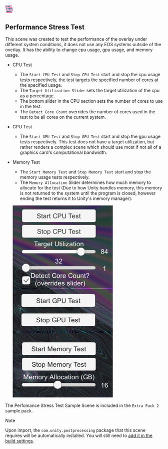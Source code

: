 <a href="/README.md"><img src="/docs/images/PlayEveryWareLogo.gif" alt="README.md" width="5%"/></a>

## **Performance Stress Test**
This scene was created to test the performance of the overlay under different system conditions, it does not use any EOS systems outside of the overlay. It has the ability to change cpu usage, gpu usage, and memory usage.
- CPU Test
    - The ``Start CPU Test`` and ``Stop CPU Test`` start and stop the cpu usage tests respectively, the test targets the specified number of cores at the specified usage.
    - The ``Target Utilization Slider`` sets the target utilization of the cpu as a percentage.
    - The bottom slider in the CPU section sets the number of cores to use in the test.
    - The ``Detect Core Count`` overrides the number of cores used in the test to be all cores on the current system.
- GPU Test
    - The ``Start GPU Test`` and ``Stop GPU Test`` start and stop the gpu usage tests respectively. This test does not have a target utilization, but rather renders a complex scene which should use most if not all of a graphics card's computational bandwidth.
- Memory Test
    - The ``Start Memory Test`` and ``Stop Memory Test`` start and stop the memory usage tests respectively.
    - The ```Memory Allocation``` Slider determines how much memory to allocate for the test (Due to how Unity handles memory, this memory is not returned to the system until the program is closed, however ending the test returns it to Unity's memory manager).

    ![Stress Test](../images/stress_test.png)

The Perfomance Stress Test Sample Scene is included in the `Extra Pack 2` sample pack.  

> [!NOTE] 
> Upon import, the `com.unity.postprocessing` package that this scene requires will be automatically installed.  You will still need to <a href="/README.md#importing-the-samples">add it in the build settings</a>.  
